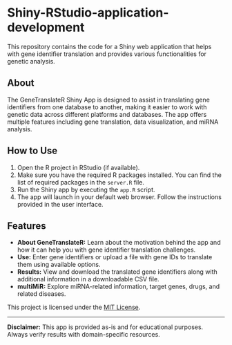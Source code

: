 # Shiny-RStudio-application-development

This repository contains the code for a Shiny web application that helps with gene identifier translation and provides various functionalities for genetic analysis.

## About
The GeneTranslateR Shiny App is designed to assist in translating gene identifiers from one database to another, making it easier to work with genetic data across different platforms and databases. The app offers multiple features including gene translation, data visualization, and miRNA analysis.

## How to Use
1. Open the R project in RStudio (if available).
2. Make sure you have the required R packages installed. You can find the list of required packages in the `server.R` file.
3. Run the Shiny app by executing the `app.R` script.
4. The app will launch in your default web browser. Follow the instructions provided in the user interface.

## Features

- **About GeneTranslateR:** Learn about the motivation behind the app and how it can help you with gene identifier translation challenges.
- **Use:** Enter gene identifiers or upload a file with gene IDs to translate them using available options.
- **Results:** View and download the translated gene identifiers along with additional information in a downloadable CSV file.
- **multiMiR:** Explore miRNA-related information, target genes, drugs, and related diseases.


This project is licensed under the [MIT License](./LICENSE).

---

**Disclaimer:** This app is provided as-is and for educational purposes. Always verify results with domain-specific resources.

